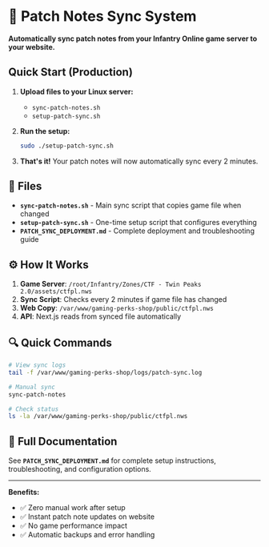 # 🔄 Patch Notes Sync System

**Automatically sync patch notes from your Infantry Online game server to your website.**

## Quick Start (Production)

1. **Upload files to your Linux server:**
   - `sync-patch-notes.sh`
   - `setup-patch-sync.sh`

2. **Run the setup:**
   ```bash
   sudo ./setup-patch-sync.sh
   ```

3. **That's it!** Your patch notes will now automatically sync every 2 minutes.

## 📁 Files

- **`sync-patch-notes.sh`** - Main sync script that copies game file when changed
- **`setup-patch-sync.sh`** - One-time setup script that configures everything
- **`PATCH_SYNC_DEPLOYMENT.md`** - Complete deployment and troubleshooting guide

## ⚙️ How It Works

1. **Game Server**: `/root/Infantry/Zones/CTF - Twin Peaks 2.0/assets/ctfpl.nws`
2. **Sync Script**: Checks every 2 minutes if game file has changed
3. **Web Copy**: `/var/www/gaming-perks-shop/public/ctfpl.nws`
4. **API**: Next.js reads from synced file automatically

## 🔍 Quick Commands

```bash
# View sync logs
tail -f /var/www/gaming-perks-shop/logs/patch-sync.log

# Manual sync
sync-patch-notes

# Check status
ls -la /var/www/gaming-perks-shop/public/ctfpl.nws
```

## 📖 Full Documentation

See **`PATCH_SYNC_DEPLOYMENT.md`** for complete setup instructions, troubleshooting, and configuration options.

---

**Benefits:**
- ✅ Zero manual work after setup
- ✅ Instant patch note updates on website
- ✅ No game performance impact
- ✅ Automatic backups and error handling 